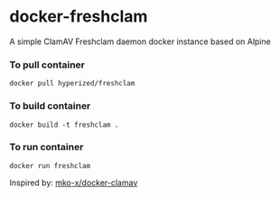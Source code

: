 # docker-freshclam
A simple ClamAV Freshclam daemon docker instance based on Alpine

### To pull container

```docker pull hyperized/freshclam```

### To build container

```docker build -t freshclam .```

### To run container 

```docker run freshclam```

Inspired by: [mko-x/docker-clamav](https://github.com/mko-x/docker-clamav)
